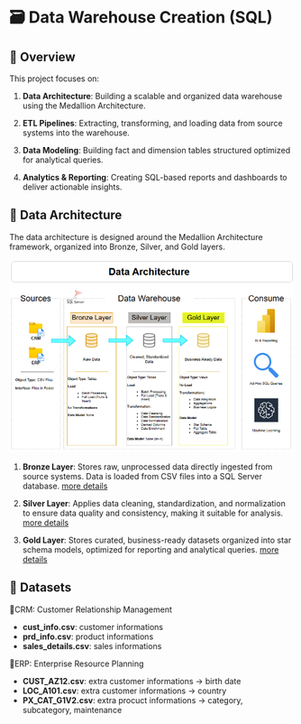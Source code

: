 # 🗃️ Data Warehouse Creation (SQL)

## 📖 Overview

This project focuses on:

1. **Data Architecture**: Building a scalable and organized data warehouse using the Medallion Architecture.

2. **ETL Pipelines**:  Extracting, transforming, and loading data from source systems into the warehouse.

3. **Data Modeling**: Building fact and dimension tables structured optimized for analytical queries.

4. **Analytics & Reporting**: Creating SQL-based reports and dashboards to deliver actionable insights. 

## 🧱 Data Architecture
The data architecture is designed around the Medallion Architecture framework, organized into Bronze, Silver, and Gold layers.

![Data Architecture](images/Data_Architecture.png)

1. **Bronze Layer**: Stores raw, unprocessed data directly ingested from source systems. Data is loaded from CSV files into a SQL Server database. [more details](scripts/bronze/BRONZE.md)

2. **Silver Layer**: Applies data cleaning, standardization, and normalization to ensure data quality and consistency, making it suitable for analysis. [more details](scripts/silver/SILVER.md)

3. **Gold Layer**: Stores curated, business-ready datasets organized into star schema models, optimized for reporting and analytical queries. [more details](scripts/gold/GOLD.md)

## 📂 Datasets
🔹CRM: Customer Relationship Management
- **cust_info.csv**: customer informations
- **prd_info.csv**: product informations
- **sales_details.csv**: sales informations

🔹ERP: Enterprise Resource Planning
- **CUST_AZ12.csv**: extra customer informations → birth date 
- **LOC_A101.csv**: extra customer informations → country
- **PX_CAT_G1V2.csv**: extra procuct informations → category, subcategory, maintenance






